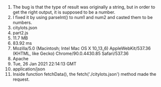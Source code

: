 1. The bug is that the type of result was originally a string, but in order to get the right output, it is supposed to be a number.
2. I fixed it by using parseInt() to num1 and num2 and casted them to be numbers.
3. citylots.json
4. part2.js
5. 11.7 MB
6. 83.92 ms
7. Mozilla/5.0 (Macintosh; Intel Mac OS X 10_13_6) AppleWebKit/537.36 (KHTML, like Gecko) Chrome/90.0.4430.85 Safari/537.36
8. Apache
9. Tue, 26 Jan 2021 22:14:13 GMT
10. application/json
11. Inside function fetchData(), the fetch('./citylots.json') method made the request.